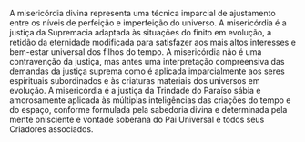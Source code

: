 ﻿A misericórdia divina representa uma técnica imparcial de ajustamento entre os níveis de perfeição e imperfeição do universo. A misericórdia é a justiça da Supremacia adaptada às situações do finito em evolução, a retidão da eternidade modificada para satisfazer aos mais altos interesses e bem-estar universal dos filhos do tempo. A misericórdia não é uma contravenção da justiça, mas antes uma interpretação compreensiva das demandas da justiça suprema como é aplicada imparcialmente aos seres espirituais subordinados e às criaturas materiais dos universos em evolução. A misericórdia é a justiça da Trindade do Paraíso sábia e amorosamente aplicada às múltiplas inteligências das criações do tempo e do espaço, conforme formulada pela sabedoria divina e determinada pela mente onisciente e  vontade soberana do Pai Universal e todos seus Criadores associados.